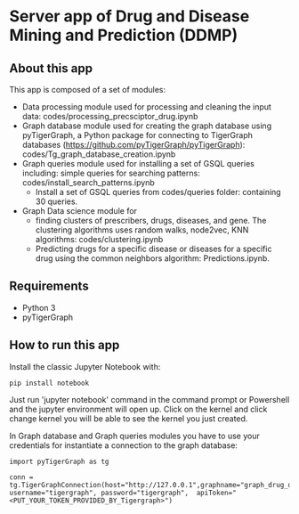 # Server app of Drug and Disease Mining and Prediction (DDMP)

## About this app

This app is composed of a set of modules:
* Data processing module used for processing and cleaning the input data: codes/processing_precsciptor_drug.ipynb
* Graph database module used for creating the graph database using pyTigerGraph, a Python package for connecting to TigerGraph databases (https://github.com/pyTigerGraph/pyTigerGraph): codes/Tg_graph_database_creation.ipynb
* Graph queries module used for installing a set of GSQL queries including: simple queries for searching patterns: codes/install_search_patterns.ipynb
  * Install a set of GSQL queries from codes/queries folder: containing 30 queries.
* Graph Data science module for 
  * finding clusters of prescribers, drugs, diseases, and gene. The clustering algorithms uses random walks,  node2vec, KNN algorithms: codes/clustering.ipynb
  * Predicting drugs for a specific disease or diseases for a specific drug using the common neighbors algorithm: Predictions.ipynb.

## Requirements

* Python 3
* pyTigerGraph

## How to run this app

Install the classic Jupyter Notebook with:

```
pip install notebook
```
Just run 'jupyter notebook' command in the command prompt or Powershell and the jupyter environment will open up. Click on the kernel and click change kernel you will be able to see the kernel you just created.

In Graph database and Graph queries modules
you have to use your credentials for instantiate a connection to the graph database:
```
import pyTigerGraph as tg

conn = tg.TigerGraphConnection(host="http://127.0.0.1",graphname="graph_drug_disease", username="tigergraph", password="tigergraph",  apiToken="<PUT_YOUR_TOKEN_PROVIDED_BY_Tigergraph>")

```
